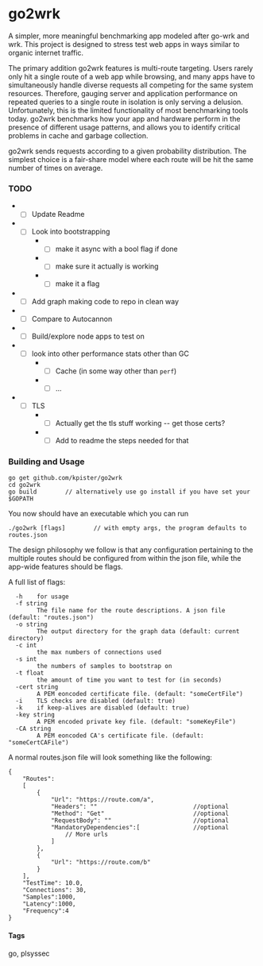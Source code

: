 # go2wrk

A simpler, more meaningful benchmarking app modeled after go-wrk and wrk. This project is designed to stress test web apps in ways similar to organic internet traffic.

The primary addition go2wrk features is multi-route targeting. Users rarely only hit a single route of a web app while browsing, and many apps have to simultaneously handle diverse requests all competing for the same system resources. Therefore, gauging server and application performance on repeated queries to a single route in isolation is only serving a delusion. Unfortunately, this is the limited functionality of most benchmarking tools today. go2wrk benchmarks how your app and hardware perform in the presence of different usage patterns, and allows you to identify critical problems in cache and garbage collection.

go2wrk sends requests according to a given probability distribution. The simplest choice is a fair-share model where each route will be hit the same number of times on average.

### TODO

* - [ ] Update Readme
* - [ ] Look into bootstrapping
    * - [ ] make it async with a bool flag if done
    * - [ ] make sure it actually is working
    * - [ ] make it a flag
* - [ ] Add graph making code to repo in clean way
* - [ ] Compare to Autocannon
* - [ ] Build/explore node apps to test on
* - [ ] look into other performance stats other than GC
    * - [ ] Cache (in some way other than `perf`)
    * - [ ] ...
* - [ ] TLS
    * - [ ] Actually get the tls stuff working -- get those certs?
    * - [ ] Add to readme the steps needed for that

### Building and Usage

```
go get github.com/kpister/go2wrk
cd go2wrk
go build        // alternatively use go install if you have set your $GOPATH
```
You now should have an executable which you can run
```
./go2wrk [flags]        // with empty args, the program defaults to routes.json
```
The design philosophy we follow is that any configuration pertaining to the multiple routes should be configured from within the json file, while the app-wide features should be flags. 

A full list of flags:
```
  -h	for usage
  -f string
        The file name for the route descriptions. A json file (default: "routes.json")
  -o string
        The output directory for the graph data (default: current directory)
  -c int
    	the max numbers of connections used
  -s int
    	the numbers of samples to bootstrap on
  -t float
        the amount of time you want to test for (in seconds)
  -cert string
    	A PEM eoncoded certificate file. (default: "someCertFile")
  -i	TLS checks are disabled (default: true)
  -k	if keep-alives are disabled (default: true)
  -key string
    	A PEM encoded private key file. (default: "someKeyFile")
  -CA string
    	A PEM eoncoded CA's certificate file. (default: "someCertCAFile")
```

A normal routes.json file will look something like the following:
``` 
{
    "Routes": 
    [
        {
            "Url": "https://route.com/a",
            "Headers": ""                           //optional
            "Method": "Get"                         //optional
            "RequestBody": ""                       //optional
            "MandatoryDependencies":[               //optional
                // More urls
            ]
        },
        {
            "Url": "https://route.com/b"
        }
    ],
    "TestTime": 10.0,
    "Connections": 30,
    "Samples":1000,
    "Latency":1000,
    "Frequency":4
} 
```

#### Tags
go, plsyssec
